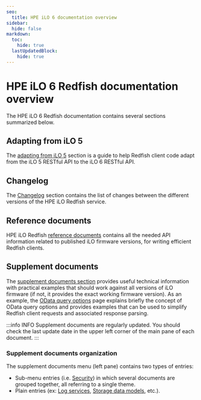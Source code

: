 ```yaml
---
seo:
  title: HPE iLO 6 documentation overview
sidebar:
  hide: false
markdown:
  toc:
    hide: true
  lastUpdatedBlock:
    hide: true
---
```


# HPE iLO 6 Redfish documentation overview

The HPE iLO 6 Redfish documentation contains several sections summarized below.

## Adapting from iLO 5

The [adapting from iLO 5](ilo6_adaptation) section is a guide to help Redfish client code adapt from the iLO 5 RESTful API to the iLO 6 RESTful API.

## Changelog

The [Changelog](/docs/redfishservices/ilos/ilo6/ilo6_changelog/) section contains the list of changes between the different versions of the HPE iLO Redfish service.

## Reference documents

HPE iLO Redfish [reference documents](/docs/redfishservices/ilos/ilo6/ilo6_{{process.env.LATEST_ILO6_FW_VERSION}}/) contains all the needed API information related to published iLO firmware versions, for writing efficient Redfish clients.

## Supplement documents

The [supplement documents section](/docs/redfishservices/ilos/supplementdocuments/) provides useful technical information with practical examples that should work against all versions of iLO firmware (if not, it provides the exact working firmware version). As an example, the [OData query options](/docs/redfishservices/ilos/supplementdocuments/odataqueryoptions/) page explains briefly the concept of OData query options and provides examples that can be used to simplify Redfish client requests and associated response parsing.

:::info INFO
Supplement documents are regularly updated. You should check the last update date in the upper left corner of the main pane of each document.
:::

### Supplement documents organization

The supplement documents menu (left pane) contains two types of entries:

- Sub-menu entries (i.e. [Security](/docs/redfishservices/ilos/supplementdocuments/securityservice/)) in which several documents are grouped together, all referring to a single theme.
- Plain entries (ex: [Log services](/docs/redfishservices/ilos/supplementdocuments/securityservice/), [Storage data models](/docs/redfishservices/ilos/supplementdocuments/storage/), etc.).
